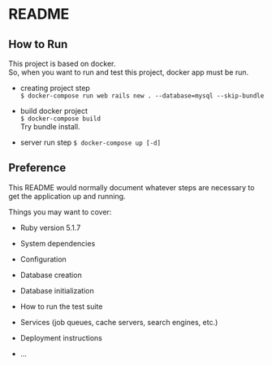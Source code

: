# README
## How to Run  
This project is based on docker.  
So, when you want to run and test this project, docker app must be run.  

- creating project step  
`$ docker-compose run web rails new . --database=mysql --skip-bundle`  

- build docker project  
`$ docker-compose build`  
Try bundle install.

- server run step
`$ docker-compose up [-d]`

## Preference
This README would normally document whatever steps are necessary to get the
application up and running.

Things you may want to cover:

* Ruby version
5.1.7

* System dependencies

* Configuration

* Database creation

* Database initialization

* How to run the test suite

* Services (job queues, cache servers, search engines, etc.)

* Deployment instructions

* ...
